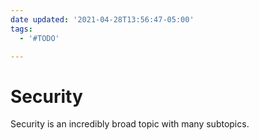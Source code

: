 ```yaml
---
date updated: '2021-04-28T13:56:47-05:00'
tags:
  - '#TODO'

---
```


# Security

Security is an incredibly broad topic with many subtopics.

